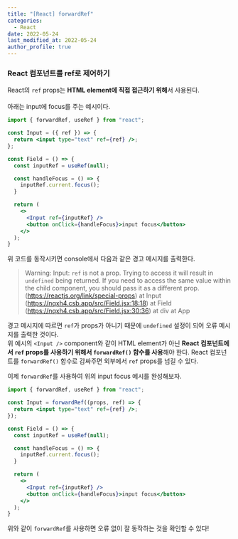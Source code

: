 ```yaml
---
title: "[React] forwardRef"
categories:
  - React
date: 2022-05-24
last_modified_at: 2022-05-24
author_profile: true
---
```


### React 컴포넌트를 ref로 제어하기

React의 `ref` props는 **HTML element에 직접 접근하기 위해**서 사용된다.  
<br />
아래는  input에 focus를 주는 예시이다.

```jsx
import { forwardRef, useRef } from "react";

const Input = ({ ref }) => {
  return <input type="text" ref={ref} />;
};

const Field = () => {
  const inputRef = useRef(null);

  const handleFocus = () => {
    inputRef.current.focus();
  }

  return (
    <>
      <Input ref={inputRef} />
      <button onClick={handleFocus}>input focus</button>
    </>
  );
}
```
위 코드를 동작시키면 console에서 다음과 같은 경고 메시지를 출력한다.

> Warning: Input: `ref` is not a prop. Trying to access it will result in `undefined` being returned. If you need to access the same value within the child component, you should pass it as a different prop. (https://reactjs.org/link/special-props)
    at Input (https://nqxh4.csb.app/src/Field.jsx:18:18)
    at Field (https://nqxh4.csb.app/src/Field.jsx:30:36)
    at div
    at App

경고 메시지에 따르면 `ref`가 props가 아니기 때문에 `undefined` 설정이 되어 오류 메시지를 출력한 것이다.  
위 예시의 `<Input />` component와 같이 HTML element가 아닌 **React 컴포넌트에서 `ref` props를 사용하기 위해서 `forwardRef()` 함수를 사용**해야 한다. React 컴포넌트를 `forwardRef()` 함수로 감싸주면 외부에서 `ref` props를 넘길 수 있다.
<br/>

이제 `forwardRef`를 사용하여 위의 input focus 예시를 완성해보자.

```jsx
import { forwardRef, useRef } from "react";

const Input = forwardRef((props, ref) => {
  return <input type="text" ref={ref} />;
});

const Field = () => {
  const inputRef = useRef(null);

  const handleFocus = () => {
    inputRef.current.focus();
  }

  return (
    <>
      <Input ref={inputRef} />
      <button onClick={handleFocus}>input focus</button>
    </>
  );
}
```

위와 같이 `forwardRef`를 사용하면 오류 없이 잘 동작하는 것을 확인할 수 있다!